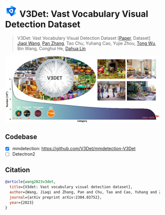 # <img src="images/v3det_icon.jpg" height="40"> V3Det: Vast Vocabulary Visual Detection Dataset

> V3Det: Vast Vocabulary Visual Detection Dataset [[Paper](https://arxiv.org/pdf/2304.03752.pdf), Dataset]   
> [Jiaqi Wang](https://myownskyw7.github.io/), [Pan Zhang](https://panzhang0212.github.io/), Tao Chu, Yuhang Cao, Yujie Zhou, [Tong Wu](https://wutong16.github.io/), Bin Wang, Conghui He, [Dahua Lin](http://dahua.site/)    

<p align="left">
    <img width=960 src="images/introduction.jpg"/>
</p>

## Codebase
- [x] mmdetection: https://github.com/V3Det/mmdetection-V3Det
- [ ] Detectron2

## Citation

```bibtex
@article{wang2023v3det,
  title={V3det: Vast vocabulary visual detection dataset},
  author={Wang, Jiaqi and Zhang, Pan and Chu, Tao and Cao, Yuhang and Zhou, Yujie and Wu, Tong and Wang, Bin and He, Conghui and Lin, Dahua},
  journal={arXiv preprint arXiv:2304.03752},
  year={2023}
}
```
